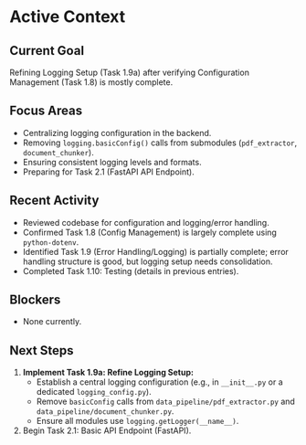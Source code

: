 # Active Context

## Current Goal
Refining Logging Setup (Task 1.9a) after verifying Configuration Management (Task 1.8) is mostly complete.

## Focus Areas
*   Centralizing logging configuration in the backend.
*   Removing `logging.basicConfig()` calls from submodules (`pdf_extractor`, `document_chunker`).
*   Ensuring consistent logging levels and formats.
*   Preparing for Task 2.1 (FastAPI API Endpoint).

## Recent Activity
*   Reviewed codebase for configuration and logging/error handling.
*   Confirmed Task 1.8 (Config Management) is largely complete using `python-dotenv`.
*   Identified Task 1.9 (Error Handling/Logging) is partially complete; error handling structure is good, but logging setup needs consolidation.
*   Completed Task 1.10: Testing (details in previous entries).

## Blockers
*   None currently.

## Next Steps
1.  **Implement Task 1.9a: Refine Logging Setup:**
    *   Establish a central logging configuration (e.g., in `__init__.py` or a dedicated `logging_config.py`).
    *   Remove `basicConfig` calls from `data_pipeline/pdf_extractor.py` and `data_pipeline/document_chunker.py`.
    *   Ensure all modules use `logging.getLogger(__name__)`.
2.  Begin Task 2.1: Basic API Endpoint (FastAPI).
